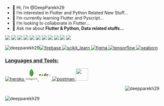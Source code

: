 - 👋 Hi, I’m @DeepParekh29
- 👀 I’m interested in Flutter and Python Related New Stuff...
- 🌱 I’m currently learning Flutter and Pyscript...
- 💞️ I’m looking to collaborate in Flutter...
- 💬 Ask me about **Flutter & Python, Data related stuffs...**

![](https://img.shields.io/badge/Dart-0175C2?style=for-the-badge&logo=dart&logoColor=white)
![](	https://img.shields.io/badge/Python-3776AB?style=for-the-badge&logo=python&logoColor=yellow)
![](https://img.shields.io/badge/HTML-239120?style=for-the-badge&logo=html5&logoColor=white)
![](	https://img.shields.io/badge/CSS-239120?&style=for-the-badge&logo=css3&logoColor=white)
![](https://img.shields.io/badge/JavaScript-F7DF1E?style=for-the-badge&logo=javascript&logoColor=black)
![](https://img.shields.io/badge/Java-ED8B00?style=for-the-badge&logo=java&logoColor=blue)
![](https://img.shields.io/badge/AngularJS-E23237?style=for-the-badge&logo=angularjs&logoColor=white)
![](https://img.shields.io/badge/Flutter-02569B?style=for-the-badge&logo=flutter&logoColor=white)
![](https://img.shields.io/badge/Google%20Analytics-E37400?style=for-the-badge&logo=google%20analytics&logoColor=white)
![](	https://img.shields.io/badge/TensorFlow-FF6F00?style=for-the-badge&logo=tensorflow&logoColor=white)
![](https://img.shields.io/badge/R-Language-5800FF?style=for-the-badge&logo=R&logoColor=white)
![]()


<p><img align="left" src="https://github-readme-stats.vercel.app/api/top-langs?username=deepparekh29&show_icons=true&locale=en&layout=compact" alt="deepparekh29" /></p>
<a href="https://firebase.google.com/" target="_blank" rel="noreferrer"> <img src="https://www.vectorlogo.zone/logos/firebase/firebase-icon.svg" alt="firebase" width="40" height="40"/> </a>
<a href="https://scikit-learn.org/" target="_blank" rel="noreferrer"> <img src="https://upload.wikimedia.org/wikipedia/commons/0/05/Scikit_learn_logo_small.svg" alt="scikit_learn" width="40" height="40"/> </a>
<a href="https://www.figma.com/" target="_blank" rel="noreferrer"> <img src="https://www.vectorlogo.zone/logos/figma/figma-icon.svg" alt="figma" width="40" height="40"/> </a> <a href="https://firebase.google.com/" target="_blank" rel="noreferrer"> 
<a href="https://www.tensorflow.org" target="_blank" rel="noreferrer"> <img src="https://www.vectorlogo.zone/logos/tensorflow/tensorflow-icon.svg" alt="tensorflow" width="40" height="40"/> </a>
<a href="https://seaborn.pydata.org/" target="_blank" rel="noreferrer"> <img src="https://seaborn.pydata.org/_images/logo-mark-lightbg.svg" alt="seaborn" width="40" height="40"/>
 
 <h3 align="left">Languages and Tools:</h3>
<p align="left"> <a href="https://heroku.com" target="_blank" rel="noreferrer"> <img src="https://www.vectorlogo.zone/logos/heroku/heroku-icon.svg" alt="heroku" width="40" height="40"/> </a> <a href="https://www.mongodb.com/" target="_blank" rel="noreferrer"> <img src="https://raw.githubusercontent.com/devicons/devicon/master/icons/mongodb/mongodb-original-wordmark.svg" alt="mongodb" width="40" height="40"/> </a>
 <a href="https://nodejs.org" target="_blank" rel="noreferrer"> <img src="https://raw.githubusercontent.com/devicons/devicon/master/icons/nodejs/nodejs-original-wordmark.svg" alt="nodejs" width="40" height="40"/> </a> <a href="https://postman.com" target="_blank" rel="noreferrer"> <img src="https://www.vectorlogo.zone/logos/getpostman/getpostman-icon.svg" alt="postman" width="40" height="40"/> </a> 
 <a href="https://www.tableau.com" target="_blank" rel="noreferrer"> <img src="https://sybyl.com/wp-content/uploads/2019/11/Tableau-Logo-for-website-700x700.jpg"  width="40" height="40"/> </a>
 </p>
 

<p>&nbsp;<img align="RIGHT" src="https://github-readme-stats.vercel.app/api?username=deepparekh29&show_icons=true&locale=en" alt="deepparekh29" /></p>

<p><img align="center" src="https://github-readme-streak-stats.herokuapp.com/?user=deepparekh29&" alt="deepparekh29" /></p>







<!---
DeepParekh29/DeepParekh29 is a ✨ special ✨ repository because its `README.md` (this file) appears on your GitHub profile.
You can click the Preview link to take a look at your changes.
--->
